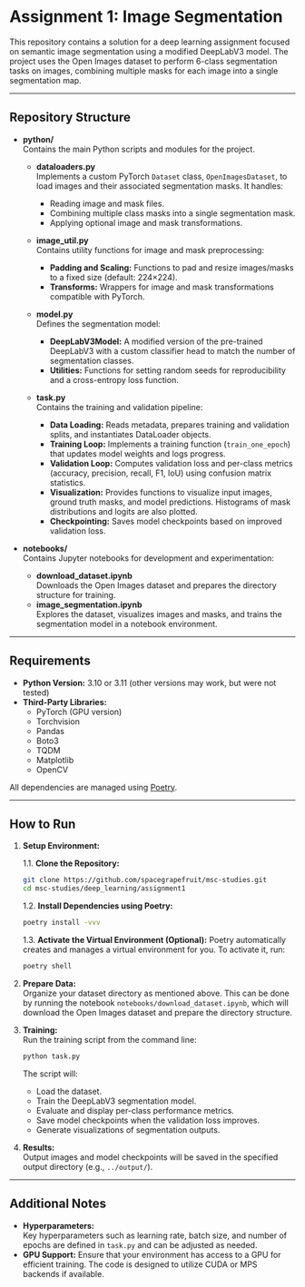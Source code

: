 # Assignment 1: Image Segmentation

This repository contains a solution for a deep learning assignment focused on semantic image segmentation using a modified DeepLabV3 model. The project uses the Open Images dataset to perform 6-class segmentation tasks on images, combining multiple masks for each image into a single segmentation map.

---

## Repository Structure

- **python/**  
  Contains the main Python scripts and modules for the project.

  - **dataloaders.py**  
    Implements a custom PyTorch `Dataset` class, `OpenImagesDataset`, to load images and their associated segmentation masks. It handles:
    - Reading image and mask files.
    - Combining multiple class masks into a single segmentation mask.
    - Applying optional image and mask transformations.

  - **image_util.py**  
    Contains utility functions for image and mask preprocessing:
    - **Padding and Scaling:** Functions to pad and resize images/masks to a fixed size (default: 224×224).
    - **Transforms:** Wrappers for image and mask transformations compatible with PyTorch.

  - **model.py**  
    Defines the segmentation model:
    - **DeepLabV3Model:** A modified version of the pre-trained DeepLabV3 with a custom classifier head to match the number of segmentation classes.
    - **Utilities:** Functions for setting random seeds for reproducibility and a cross-entropy loss function.

  - **task.py**  
    Contains the training and validation pipeline:
    - **Data Loading:** Reads metadata, prepares training and validation splits, and instantiates DataLoader objects.
    - **Training Loop:** Implements a training function (`train_one_epoch`) that updates model weights and logs progress.
    - **Validation Loop:** Computes validation loss and per-class metrics (accuracy, precision, recall, F1, IoU) using confusion matrix statistics.
    - **Visualization:** Provides functions to visualize input images, ground truth masks, and model predictions. Histograms of mask distributions and logits are also plotted.
    - **Checkpointing:** Saves model checkpoints based on improved validation loss.

- **notebooks/**  
Contains Jupyter notebooks for development and experimentation:

    - **download_dataset.ipynb**  
    Downloads the Open Images dataset and prepares the directory structure for training.
    - **image_segmentation.ipynb**  
    Explores the dataset, visualizes images and masks, and trains the segmentation model in a notebook environment.

---

## Requirements

- **Python Version:** 3.10 or 3.11 (other versions may work, but were not tested)
- **Third-Party Libraries:**
  - PyTorch (GPU version)
  - Torchvision
  - Pandas
  - Boto3
  - TQDM
  - Matplotlib
  - OpenCV

All dependencies are managed using [Poetry](https://python-poetry.org/).

---

## How to Run

1. **Setup Environment:**  

    1.1. **Clone the Repository:**
    ```bash
    git clone https://github.com/spacegrapefruit/msc-studies.git
    cd msc-studies/deep_learning/assignment1
    ```

    1.2. **Install Dependencies using Poetry:**
    ```bash
    poetry install -vvv
    ```

    1.3. **Activate the Virtual Environment (Optional):**
    Poetry automatically creates and manages a virtual environment for you. To activate it, run:
    ```bash
    poetry shell
    ```

2. **Prepare Data:**  
   Organize your dataset directory as mentioned above. This can be done by running the notebook `notebooks/download_dataset.ipynb`, which will download the Open Images dataset and prepare the directory structure.

3. **Training:**  
   Run the training script from the command line:
   ```bash
   python task.py
   ```
   The script will:
   - Load the dataset.
   - Train the DeepLabV3 segmentation model.
   - Evaluate and display per-class performance metrics.
   - Save model checkpoints when the validation loss improves.
   - Generate visualizations of segmentation outputs.

4. **Results:**  
   Output images and model checkpoints will be saved in the specified output directory (e.g., `../output/`).

---

## Additional Notes

- **Hyperparameters:**  
  Key hyperparameters such as learning rate, batch size, and number of epochs are defined in `task.py` and can be adjusted as needed.
- **GPU Support:**
  Ensure that your environment has access to a GPU for efficient training. The code is designed to utilize CUDA or MPS backends if available.
